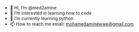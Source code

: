 - 👋 Hi, I’m @med2amine
- 👀 I’m interested in learning how to code
- 🌱 I’m currently learning python
- 📫 How to reach me email: mohamedaminewwe@gmail.com
  


